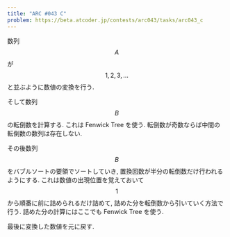 ```yaml
---
title: "ARC #043 C"
problem: https://beta.atcoder.jp/contests/arc043/tasks/arc043_c
---
```

数列 $$ A $$ が $$ 1, 2, 3, \dots $$ と並ぶように数値の変換を行う.

そして数列 $$ B $$ の転倒数を計算する. これは Fenwick Tree を使う. 転倒数が奇数ならば中間の転倒数の数列は存在しない.

その後数列 $$ B $$ をバブルソートの要領でソートしていき, 置換回数が半分の転倒数だけ行われるようにする. これは数値の出現位置を覚えておいて $$ 1 $$ から順番に前に詰められるだけ詰めて, 詰めた分を転倒数から引いていく方法で行う. 詰めた分の計算にはここでも Fenwick Tree を使う.

最後に変換した数値を元に戻す.
